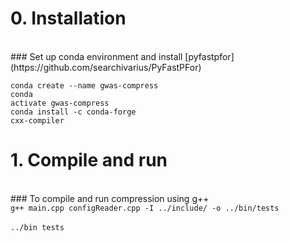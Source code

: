 # 0. Installation
<br>
### Set up conda environment and install [pyfastpfor](https://github.com/searchivarius/PyFastPFor)<br>

<code>conda create --name gwas-compress</code><br>
<code>conda activate gwas-compress</code><br>
<code>conda install -c conda-forge cxx-compiler</code><br>


# 1. Compile and run
<br>
### To compile and run compression using g++<br>
<code>g++ main.cpp configReader.cpp -I ../include/ -o ../bin/tests</code><br>
<br>
<code>../bin tests</code><br>
